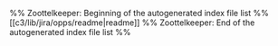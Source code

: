 %% Zoottelkeeper: Beginning of the autogenerated index file list  %%
 [[c3/lib/jira/opps/readme|readme]]
%% Zoottelkeeper: End of the autogenerated index file list  %%
